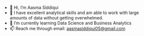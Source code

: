 - 👋 Hi, I’m Aasma Siddiqui
- 👀 I have excellent analytical skills and am able to work with large amounts of data without getting overwhelmed.
- 🌱 I’m currently learning Data Science and Business Analytics
- 📫 Reach me through email: aasmasiddiqui05@gmail.com
